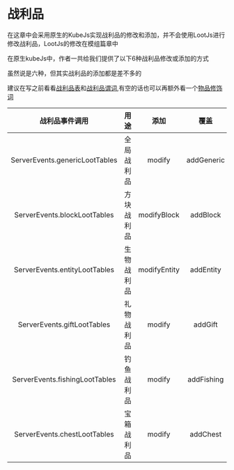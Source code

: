 # 战利品
在这章中会采用原生的KubeJs实现战利品的修改和添加，并不会使用LootJs进行修改战利品，LootJs的修改在模组篇章中

在原生kubeJs中，作者一共给我们提供了以下6种战利品修改或添加的方式

虽然说是六种，但其实战利品的添加都是差不多的

建议在写之前看看[战利品表](https://zh.minecraft.wiki/w/%E6%88%98%E5%88%A9%E5%93%81%E8%A1%A8?variant=zh-cn)和[战利品谓词](https://zh.minecraft.wiki/w/%E6%88%98%E5%88%A9%E5%93%81%E8%A1%A8?variant=zh-cn),有空的话也可以再额外看一个[物品修饰词](https://zh.minecraft.wiki/w/%E7%89%A9%E5%93%81%E4%BF%AE%E9%A5%B0%E5%99%A8)

|   战利品事件调用                |     用途   |   添加  |  覆盖 |  用法 |
| :----------------------------: | :-------: | :----------: | :--------: | :-----------------------------------: |
| ServerEvents.genericLootTables | 全局战利品 | modify       | addGeneric | [全局战利品](./quan-ju-zhan-li-pin)   |
| ServerEvents.blockLootTables   | 方块战利品 | modifyBlock  | addBlock   | [方块战利品](./fang-kuai-diao-luo)    |
| ServerEvents.entityLootTables  | 生物战利品 | modifyEntity | addEntity  | [生物战利品](./sheng-wu-diao-luo)     |
| ServerEvents.giftLootTables    | 礼物战利品 | modify       | addGift    | [礼物战利品](./li-wu-zhan-li-pin)     |
| ServerEvents.fishingLootTables | 钓鱼战利品 | modify       | addFishing | [钓鱼战利品](./diao-yu-zhan-li-pin)   |
| ServerEvents.chestLootTables   | 宝箱战利品 | modify       | addChest   | [宝箱战利品](./bao-xiang-zhan-li-pin) |

